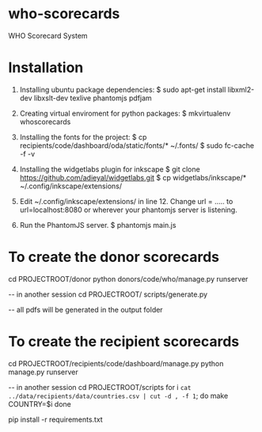 who-scorecards
==============

WHO Scorecard System

Installation
============

1. Installing ubuntu package dependencies:
    $ sudo apt-get install libxml2-dev libxslt-dev texlive phantomjs pdfjam

2. Creating virtual enviroment for python packages:
    $ mkvirtualenv whoscorecards

3. Installing the fonts for the project:
    $ cp recipients/code/dashboard/oda/static/fonts/* ~/.fonts/
    $ sudo fc-cache -f -v

4. Installing the widgetlabs plugin for inkscape
    $ git clone https://github.com/adieyal/widgetlabs.git
    $ cp widgetlabs/inkscape/* ~/.config/inkscape/extensions/

5. Edit ~/.config/inkscape/extensions/ in line 12. Change url = ..... to url=localhost:8080 or wherever your phantomjs server is listening.

6. Run the PhantomJS server.
    $ phantomjs main.js

To create the donor scorecards
==============================

cd PROJECTROOT/donor
python donors/code/who/manage.py runserver

-- in another session
cd PROJECTROOT/
scripts/generate.py

-- all pdfs will be generated in the output folder

To create the recipient scorecards
=================================

cd PROJECTROOT/recipients/code/dashboard/manage.py
python manage.py runserver

-- in another session
cd PROJECTROOT/scripts
for i `cat ../data/recipients/data/countries.csv | cut -d , -f 1`;
do
    make COUNTRY=$i
done


pip install -r requirements.txt
